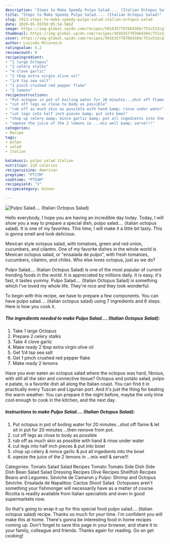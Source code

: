 ```yaml
---
description: "Steps to Make Speedy Pulpo Salad.... (Italian Octopus Salad)"
title: "Steps to Make Speedy Pulpo Salad.... (Italian Octopus Salad)"
slug: 1913-steps-to-make-speedy-pulpo-salad-italian-octopus-salad
date: 2020-05-26T03:05:54.566Z
image: https://img-global.cpcdn.com/recipes/5016357787664384/751x532cq70/pulpo-salad-italian-octopus-salad-recipe-main-photo.jpg
thumbnail: https://img-global.cpcdn.com/recipes/5016357787664384/751x532cq70/pulpo-salad-italian-octopus-salad-recipe-main-photo.jpg
cover: https://img-global.cpcdn.com/recipes/5016357787664384/751x532cq70/pulpo-salad-italian-octopus-salad-recipe-main-photo.jpg
author: Lucinda McCormick
ratingvalue: 4.2
reviewcount: 8
recipeingredient:
- "1 large Octopus"
- "2 celery stalks"
- "4 clove garlic"
- "2 tbsp extra virgin olive oil"
- "1/4 tsp sea salt"
- "1 pinch crushed red pepper flake"
- "2 lemons"
recipeinstructions:
- "Put octopus in pot of boiling water for 20 minutes...shut off flame &amp; let sit in pot for 20 minutes ...then remove from pot."
- "cut off legs as close to body as possible"
- "rub off as much skin as possible with hand &amp; rinse under water"
- "cut legs into half inch pieces &amp; put into bowl"
- "chop up celery &amp; mince garlic &amp; put all ingedients into the bowl"
- "sqeeze the juice of the 2 lemons in ...mix well &amp; serve!!!"
categories:
- Recipe
tags:
- pulpo
- salad
- italian

katakunci: pulpo salad italian 
nutrition: 218 calories
recipecuisine: American
preptime: "PT17M"
cooktime: "PT54M"
recipeyield: "3"
recipecategory: Dinner

---
```



![Pulpo Salad.... (Italian Octopus Salad)](https://img-global.cpcdn.com/recipes/5016357787664384/751x532cq70/pulpo-salad-italian-octopus-salad-recipe-main-photo.jpg)

Hello everybody, I hope you are having an incredible day today. Today, I will show you a way to prepare a special dish, pulpo salad.... (italian octopus salad). It is one of my favorites. This time, I will make it a little bit tasty. This is gonna smell and look delicious.

Mexican style octopus salad, with tomatoes, green and red onion, cucumbers, and cilantro. One of my favorite dishes in the whole world is Mexican octopus salad, or &#34;ensalada de pulpo&#34;, with fresh tomatoes, cucumbers, cilantro, and chiles. Who else loves octopus, just as we do?

Pulpo Salad.... (Italian Octopus Salad) is one of the most popular of current trending foods in the world. It is appreciated by millions daily. It is easy, it's fast, it tastes yummy. Pulpo Salad.... (Italian Octopus Salad) is something which I've loved my whole life. They're nice and they look wonderful.


To begin with this recipe, we have to prepare a few components. You can have pulpo salad.... (italian octopus salad) using 7 ingredients and 6 steps. Here is how you cook it.

<!--inarticleads1-->

##### The ingredients needed to make Pulpo Salad.... (Italian Octopus Salad):

1. Take 1 large Octopus
1. Prepare 2 celery stalks
1. Take 4 clove garlic
1. Make ready 2 tbsp extra virgin olive oil
1. Get 1/4 tsp sea salt
1. Get 1 pinch crushed red pepper flake
1. Make ready 2 lemons


Have you ever eaten an octopus salad where the octopus was hard, fibrous, with still all the skin and connective tissue? Octopus and potato salad, polpo e patate, is a favorite dish all along the Italian coast. You can find it in practically every Tuscan and Ligurian port. And it&#39;s just the thing for beating the warm weather: You can prepare it the night before, maybe the only time cool enough to cook in the kitchen, and the next day. 

<!--inarticleads2-->

##### Instructions to make Pulpo Salad.... (Italian Octopus Salad):

1. Put octopus in pot of boiling water for 20 minutes...shut off flame &amp; let sit in pot for 20 minutes ...then remove from pot.
1. cut off legs as close to body as possible
1. rub off as much skin as possible with hand &amp; rinse under water
1. cut legs into half inch pieces &amp; put into bowl
1. chop up celery &amp; mince garlic &amp; put all ingedients into the bowl
1. sqeeze the juice of the 2 lemons in ...mix well &amp; serve!!!


Categories: Tomato Salad Salad Recipes Tomato Tomato Side Dish Side Dish Bean Salad Salad Dressing Recipes Olive Recipes Shellfish Recipes Beans and Legumes. Seviche de Camaron y Pulpo: Shrimp and Octopus Seviche. Ensalada de Napalitos: Cactus Shoot Salad. Octopuses aren&#39;t something your fishmonger will necessarily have as a matter of course. Ricotta is readily available from Italian specialists and even in good supermarkets now. 

So that's going to wrap it up for this special food pulpo salad.... (italian octopus salad) recipe. Thanks so much for your time. I'm confident you will make this at home. There's gonna be interesting food in home recipes coming up. Don't forget to save this page in your browser, and share it to your family, colleague and friends. Thanks again for reading. Go on get cooking!
